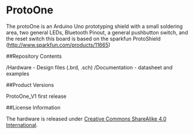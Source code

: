# ProtoOne

The protoOne is an Arduino Uno prototyping shield with a small soldering area, two general LEDs, Bluetooth Pinout, a general pushbutton switch, and the reset switch 
this board is based on the sparkfun ProtoShield (http://www.sparkfun.com/products/11665) 

##Repository Contents

/Hardware - Design files (.brd, .sch)
/Documentation - datasheet and examples

##Product Versions

ProtoOne_V1 first release

##License Information

The hardware is released under [Creative Commons ShareAlike 4.0 International](https://creativecommons.org/licenses/by-sa/4.0/).


